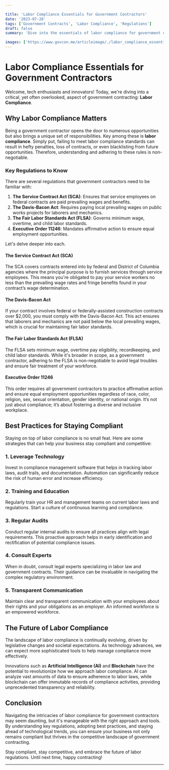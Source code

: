 ```yaml
---

title: 'Labor Compliance Essentials for Government Contractors'
date: '2023-07-28'
tags: ['Government Contracts', 'Labor Compliance', 'Regulations']
draft: false
summary: 'Dive into the essentials of labor compliance for government contractors, exploring key regulations, innovative strategies, and best practices to ensure your business stays compliant and competitive.'

images: ['https://www.govcon.me/articleimage/./labor_compliance_essentials_for_government_contractors.webp']
---
```


# Labor Compliance Essentials for Government Contractors

Welcome, tech enthusiasts and innovators! Today, we're diving into a critical, yet often overlooked, aspect of government contracting: **Labor Compliance**.

## Why Labor Compliance Matters

Being a government contractor opens the door to numerous opportunities but also brings a unique set of responsibilities. Key among these is **labor compliance**. Simply put, failing to meet labor compliance standards can result in hefty penalties, loss of contracts, or even blacklisting from future opportunities. Therefore, understanding and adhering to these rules is non-negotiable.

### Key Regulations to Know

There are several regulations that government contractors need to be familiar with:

1. **The Service Contract Act (SCA)**: Ensures that service employees on federal contracts are paid prevailing wages and benefits.
2. **The Davis-Bacon Act**: Requires paying local prevailing wages on public works projects for laborers and mechanics.
3. **The Fair Labor Standards Act (FLSA)**: Governs minimum wage, overtime, and child labor standards.
4. **Executive Order 11246**: Mandates affirmative action to ensure equal employment opportunities.

Let's delve deeper into each.

#### The Service Contract Act (SCA)

The SCA covers contracts entered into by federal and District of Columbia agencies where the principal purpose is to furnish services through service employees. This means you're obligated to pay your service workers no less than the prevailing wage rates and fringe benefits found in your contract’s wage determination.

#### The Davis-Bacon Act

If your contract involves federal or federally-assisted construction contracts over $2,000, you must comply with the Davis-Bacon Act. This act ensures that laborers and mechanics are not paid below the local prevailing wages, which is crucial for maintaining fair labor standards.

#### The Fair Labor Standards Act (FLSA)

The FLSA sets minimum wage, overtime pay eligibility, recordkeeping, and child labor standards. While it's broader in scope, as a government contractor, adhering to the FLSA is non-negotiable to avoid legal troubles and ensure fair treatment of your workforce.

#### Executive Order 11246

This order requires all government contractors to practice affirmative action and ensure equal employment opportunities regardless of race, color, religion, sex, sexual orientation, gender identity, or national origin. It’s not just about compliance; it’s about fostering a diverse and inclusive workplace.

## Best Practices for Staying Compliant

Staying on top of labor compliance is no small feat. Here are some strategies that can help your business stay compliant and competitive:

### 1. **Leverage Technology**

Invest in compliance management software that helps in tracking labor laws, audit trails, and documentation. Automation can significantly reduce the risk of human error and increase efficiency.

### 2. **Training and Education**

Regularly train your HR and management teams on current labor laws and regulations. Start a culture of continuous learning and compliance.

### 3. **Regular Audits**

Conduct regular internal audits to ensure all practices align with legal requirements. This proactive approach helps in early identification and rectification of potential compliance issues.

### 4. **Consult Experts**

When in doubt, consult legal experts specializing in labor law and government contracts. Their guidance can be invaluable in navigating the complex regulatory environment.

### 5. **Transparent Communication**

Maintain clear and transparent communication with your employees about their rights and your obligations as an employer. An informed workforce is an empowered workforce.

## The Future of Labor Compliance

The landscape of labor compliance is continually evolving, driven by legislative changes and societal expectations. As technology advances, we can expect more sophisticated tools to help manage compliance more effectively.

Innovations such as **Artificial Intelligence (AI)** and **Blockchain** have the potential to revolutionize how we approach labor compliance. AI can analyze vast amounts of data to ensure adherence to labor laws, while blockchain can offer immutable records of compliance activities, providing unprecedented transparency and reliability.

## Conclusion

Navigating the intricacies of labor compliance for government contractors may seem daunting, but it's manageable with the right approach and tools. By understanding key regulations, adopting best practices, and staying ahead of technological trends, you can ensure your business not only remains compliant but thrives in the competitive landscape of government contracting.

Stay compliant, stay competitive, and embrace the future of labor regulations. Until next time, happy contracting!

---